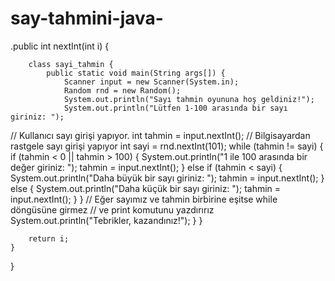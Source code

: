 # say-tahmini-java-

.public int nextInt(int i) {

        class sayi_tahmin {
            public static void main(String args[]) {
                Scanner input = new Scanner(System.in);
                Random rnd = new Random();
                System.out.println("Sayı tahmin oyununa hoş geldiniz!");
                System.out.println("Lütfen 1-100 arasında bir sayı giriniz: ");
// Kullanıcı sayı girişi yapıyor.
                int tahmin = input.nextInt();
// Bilgisayardan rastgele sayı girişi yapıyor
                int sayi = rnd.nextInt(101);
                while (tahmin != sayi) {
                    if (tahmin < 0 || tahmin > 100) {
                        System.out.println("1 ile 100 arasında bir değer giriniz: ");
                        tahmin = input.nextInt();
                    } else if (tahmin < sayi) {
                        System.out.println("Daha büyük bir sayı giriniz: ");
                        tahmin = input.nextInt();
                    } else {
                        System.out.println("Daha küçük bir sayı giriniz: ");
                        tahmin = input.nextInt();
                    }
                }
// Eğer sayımız ve tahmin birbirine eşitse while döngüsüne girmez
// ve print komutunu yazdırırız
                System.out.println("Tebrikler, kazandınız!");
            }
        }


        return i;
    }
}
